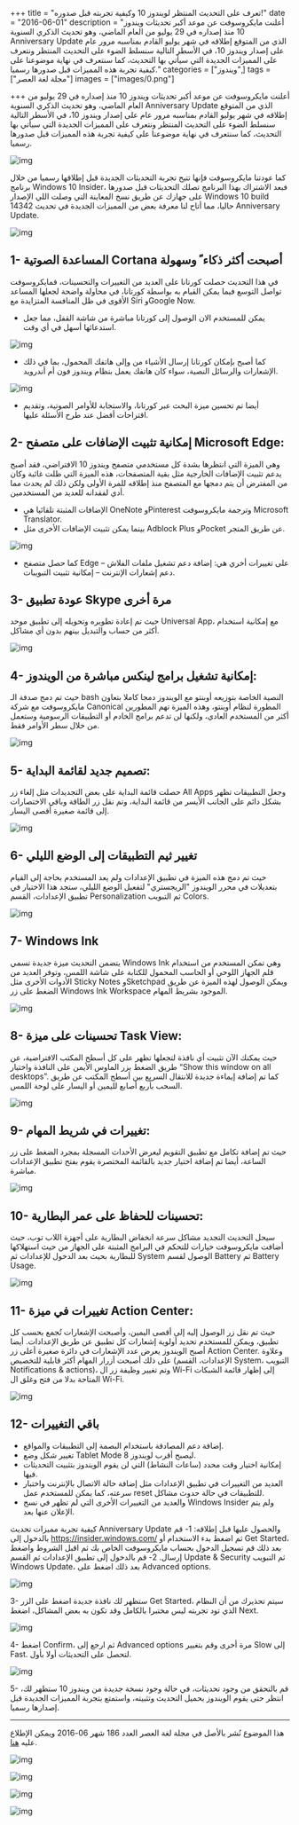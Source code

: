 +++
title = "تعرف على التحديث المنتظر لويندوز 10 وكيفية تجربته قبل صدوره!"
date = "2016-06-01"
description = "أعلنت مايكروسوفت عن موعد أكبر تحديثات ويندوز 10 منذ إصداره في 29 يوليو من العام الماضي، وهو تحديث الذكري السنوية Anniversary Update الذي من المتوقع إطلاقه في شهر يوليو القادم بمناسبه مرور عام على إصدار ويندوز 10، في الأسطر التالية سنسلط الضوء على التحديث المنتظر ونتعرف على المميزات الجديدة التي سيأتي بها التحديث، كما سنتعرف في نهاية موضوعنا على كيفية تجربة هذه المميزات قبل صدورها رسميا."
categories = ["ويندوز",]
tags = ["مجلة لغة العصر"]
images = ["images/0.png"]

+++
أعلنت مايكروسوفت عن موعد أكبر تحديثات ويندوز 10 منذ إصداره في 29 يوليو من العام الماضي، وهو تحديث الذكري السنوية Anniversary Update الذي من المتوقع إطلاقه في شهر يوليو القادم بمناسبه مرور عام على إصدار ويندوز 10، في الأسطر التالية سنسلط الضوء على التحديث المنتظر ونتعرف على المميزات الجديدة التي سيأتي بها التحديث، كما سنتعرف في نهاية موضوعنا على كيفية تجربة هذه المميزات قبل صدورها رسميا.

![img](images/1.png)

كما عودتنا مايكروسوفت فإنها تتيح تجربة التحديثات الجديدة قبل إطلاقها رسميا من خلال برنامج Windows 10 Insider، فبعد الاشتراك بهذا البرنامج تصلك التحديثات قبل صدورها على جهازك عن طريق نسخ المعاينة التي وصلت اللي الإصدار Windows 10 build 14342 حاليا، مما أتاح لنا معرفة بعض من المميزات الجديدة في تحديث Anniversary Update.

![img](images/2.png)

## 1- المساعدة الصوتية Cortana أصبحت أكثر ذكاء ً وسهولة

في هذا التحديث حصلت كورتانا على العديد من التغييرات والتحسينات، فمايكروسوفت تواصل التوسع فيما يمكن القيام به بواسطة كورتانا، في محاولة واضحة لجعلها المساعد الأقوى في ظل المنافسة المتزايدة مع Siri وGoogle Now.

- يمكن للمستخدم الان الوصول إلى كورتانا مباشرة من شاشة القفل، مما جعل استدعائها أسهل في أي وقت.

![img](images/3.png)

- كما أصبح بإمكان كورتانا إرسال الأشياء من وإلى هاتفك المحمول، بما في ذلك الإشعارات والرسائل النصية، سواء كان هاتفك يعمل بنظام ويندوز فون أم أندرويد.

![img](images/4.png)

- أيضا تم تحسين ميزة البحث عبر كورتانا، والاستجابة للأوامر الصوتية، وتقديم اقتراحات أفضل عند طرح الأسئلة عليها.

## 2- إمكانية تثبيت الإضافات على متصفح Microsoft Edge:

وهي الميزة التي انتظرها بشدة كل مستخدمي متصفح ويندوز 10 الافتراضي، فقد أصبح يدعم تثبيت الإضافات الخارجية مثل بقية المتصفحات، هذه الميزة التي ظلت غائبة وكان من المفترض أن يتم دمجها مع المتصفح منذ إطلاقه للمرة الأولى ولكن ذلك لم يحدث مما أدي لفقدانه للعديد من المستخدمين.

- الإضافات المثبتة تلقائيا هي OneNote وPinterest وترجمة مايكروسوفت Microsoft Translator.
- بينما يمكن تثبيت الإضافات الأخرى مثل Adblock Plus وPocket عن طريق المتجر.

![img](images/5.jpg)

- كما حصل متصفح Edge على تغييرات أخري هي:
إضافة دعم تشغيل ملفات الفلاش – دعم إشعارات الإنترنت – إمكانية تثبيت التبويبات.

## 3- عودة تطبيق Skype مرة أخرى

حيث تم إعادة تطويره وتحويله إلى تطبيق موحد Universal App، مع إمكانية استخدام أكثر من حساب والتبديل بينهم بدون أي مشاكل.

![img](images/6.png)

## 4- إمكانية تشغيل برامج لينكس مباشرة من الويندوز:

حيث تم دمج صدفة الـ bash النصية الخاصة بتوزيعه أوبنتو مع الويندوز دمجا كاملا بتعاون مايكروسوفت مع شركة Canonical المطورة لنظام أوبنتو، وهذه الميزة تهم المطورين أكثر من المستخدم العادي، ولكنها لن تدعم برامج الخادم أو التطبيقات الرسومية وستعمل من خلال سطر الأوامر فقط.

![img](images/7.png)

## 5- تصميم جديد لقائمة البداية:

حصلت قائمة البداية على بعض التجديدات مثل إلغاء زر All Apps وجعل التطبيقات تظهر بشكل دائم على الجانب الأيسر من قائمة البداية، وتم نقل زر الطاقة وباقي الاختصارات إلى قائمة صغيرة أقصى اليسار.

![img](images/8.png)

## 6- تغيير ثيم التطبيقات إلى الوضع الليلي

حيث تم دمج هذه الميزة في تطبيق الإعدادات ولم يعد المستخدم بحاجة إلى القيام بتعديلات في محرر الويندوز "الريجستري" لتفعيل الوضع الليلي، ستجد هذا الاختيار في تطبيق الإعدادات، القسم Personalization ثم التبويب Colors.

![img](images/9.png)

## 7- Windows Ink

يتضمن التحديث ميزة جديدة تسمي Windows Ink وهي تمكن المستخدم من استخدام قلم الجهاز اللوحي أو الحاسب المحمول للكتابة على شاشة اللمس، وتوفر العديد من الأدوات الأخرى مثل Sticky Notes وSketchpad ويمكن الوصول لهذه الميزة عن طريق الضغط على زر Windows Ink Workspace الموجود بشريط المهام.

![img](images/10.png)

## 8- تحسينات على ميزة Task View:

حيث يمكنك الآن تثبيت أي نافذة لتجعلها تظهر على كل أسطح المكتب الافتراضية، عن طريق الضغط بزر الماوس الأيمن على النافذة واختيار “Show this window on all desktops”.
كما تم إضافة إيماءة جديدة للانتقال السريع بين أسطح المكتب عن طريق السحب بأربع أصابع لليمين أو اليسار على لوحة اللمس.

![img](images/11.png)

## 9- تغييرات في شريط المهام:

حيث تم إضافة تكامل مع تطبيق التقويم ليعرض الأحداث المسجلة بمجرد الضغط على زر الساعة، أيضا تم إضافة اختيار جديد بالقائمة المختصرة يقوم بفتح تطبيق الإعدادات مباشرة.

![img](images/12.png)

## 10- تحسينات للحفاظ على عمر البطارية:

سيحل التحديث التجديد مشاكل سرعة انخفاض البطارية على أجهزة اللاب توب، حيث أضافت مايكروسوفت خيارات للتحكم في البرامج المثبتة على الجهاز من حيث استهلاكها للبطارية بحيث بعد الدخول للإعدادات ثم System الوصول لقسم Battery ثم Battery Usage.

![img](images/13.png)

## 11- تغييرات في ميزة Action Center:

حيث تم نقل زر الوصول إليه إلى أقصى اليمين، وأصبحت الإشعارات تُجمع بحسب كل تطبيق، ويمكن للمستخدم تحديد أولوية إشعارات كل تطبيق عن طريق الإعدادات.
أيضا أصبح الويندوز يعرض عدد الإشعارات في دائرة صغيرة أعلى زر Action Center.
وعلاوة على ذلك أصبحت أزرار المهام أكثر قابلية للتخصيص (الإعدادات، القسم System، التبويب Notifications & actions)، وتم تغيير وظيفة زر ال Wi-Fi إلى إظهار قائمة الشبكات المتاحة بدلا من فتح وغلق ال Wi-Fi.

![img](images/14.png)

## 12- باقي التغييرات

- إضافة دعم المصادقة باستخدام البصمة إلى التطبيقات والمواقع.
- تغيير شكل وضع Tablet Mode ليصبح أقرب لويندوز 8.
- إمكانية اختيار وقت محدد (ساعات النشاط) التي لن يقوم الويندوز بتثبيت التحديثات فيها.
- العديد من التغييرات في تطبيق الإعدادات مثل إضافة حالة الاتصال بالإنترنت واختبار سرعته، كما يمكن للمستخدم عمل reset للتطبيقات في حالة حدوث مشاكل.
- والعديد من التغييرات الأخرى التي لم تظهر في نسخ Windows Insider ولم يتم الإعلان عنها بعد.

كيفية تجربة مميزات تحديث Anniversary Update والحصول عليها قبل إطلاقه:
1- قم بالدخول إلى https://insider.windows.com/ ثم اضغط بدء الاستخدام‬ أو Get Started، بعد ذلك قم تسجيل الدخول بحساب مايكروسوفت الخاص بك ثم اقبل الشروط واضغط إرسال.
2- قم بالدخول إلى تطبيق الإعدادات ثم القسم Update & Security ثم التبويب Windows Update، بعد ذلك اضغط على Advanced options.

![img](images/15.png)

3- ستظهر لك نافذة جديدة اضغط على الزر Get Started، سيتم تحذيرك من أن النظام الذي تود تجربته ليس مختبرا بالكامل وقد تكون به بعض المشاكل، اضغط Next.

![img](images/16.jpg)

4- اضغط Confirm، ثم ارجع إلى Advanced options مرة أخرى وقم بتغيير Slow إلى Fast. لتحصل على التحديثات أولا بأول.

![img](images/17.png)

5- قم بالتحقق من وجود تحديثات، في حالة وجود نسخة جديدة من ويندوز 10 ستظهر لك، انتظر حتى يقوم الويندوز بحميل التحديث وتثبيته، واستمتع بتجربة المميزات الجديدة قبل إصدارها رسميا.

---

هذا الموضوع نُشر باﻷصل في مجلة لغة العصر العدد 186 شهر 06-2016 ويمكن الإطلاع عليه [هنا](https://drive.google.com/file/d/1TdbDItdt3oW2spC75DIG-lEzQulReOE0/view?usp=sharing).

![img](images/186-1.png)

![img](images/186-5.png)

![img](images/186-6.png)

![img](images/186-7.png)

